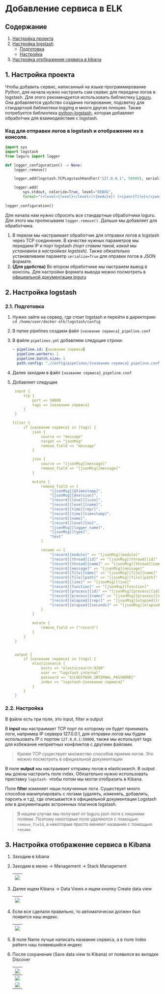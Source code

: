 # Добавление сервиса в ELK

## Содержание

1. [Настройка проекта](#1-настройка-проекта)
2. [Настройка logstash](#2-настройка-logstash)
   * [Подготовка](#21-подготовка)
   * [Настройка](#22-настройка)
3. [Настройка отображения сервиса в kibana](#3-настройка-отображение-сервиса-в-kibana)


## 1. Настройка проекта

Чтобы добавить сервис, написанный на языке программирование Python, для начала нужно настроить сам сервис для передачи логов в logstash. 
Для этого рекомендуется использовать библиотеку [Loguru](https://github.com/Delgan/loguru). Она добавляется удобство создание логирование, подсветку для стандартной библиотеки logging и много других плюшек. Также потребуется библиотека [python-logstash](https://github.com/vklochan/python-logstash), которая добавляет обработчик для взаимодействия с logstash.

### Код для отправки логов в logstash и отображение их в консоле.
```python
import sys
import logstash
from loguru import logger

def logger_configuration() -> None:
    logger.remove()

    logger.add(logstash.TCPLogstashHandler("127.0.0.1", 50000), serialize=True, level="INFO")

    logger.add(
        sys.stdout, colorize=True, level="DEBUG",
        format="(<level>{level}</level>)({module}) [<cyan>{file}</cyan>:<cyan>{line}</cyan>] [<green>{time:HH:mm:ss}</green>] ➤ <level>{message}</level>")
        
logger_configuration()
```

Для начала нам нужно сбросить все стандартные обработчики loguru. Для этого мы прописываем `logger.remove()`.
Дальше мы добавляет для обработчика.

1. В первом мы настраимает обработчик для отправки логов в logstash через TCP соединение. 
В качестве нужных параметров мы передаем IP и порт logstash *(порт ставим такой, какой мы установили в настройках logstash)*. Также обязательно устанавливаем параметр `serialize=True` для оправки логов в JSON формате.
2. **(Для удобства)** Во втором обработчике мы настраием вывод в консоль. Для настройки формата вывода можно посмотреть в [официальной документации loguru](https://loguru.readthedocs.io/en/stable/api/logger.html)

## 2. Настройка logstash

### 2.1. Подготовка

1. Нужно зайти на сервер, где стоит logstash и перейти в директорию `cd /home/user/docker-elk/logstash/config`

2. В папке pipelines создаем файл `{название сервиса}_pipeline.conf`

3. В файле `pipelines.yml` добавляем следущие строки:

   ```yaml
   - pipeline.id: {название сервиса}
     pipeline.workers: 1
     pipeline.batch.size: 1
     path.config: "./config/pipelines/{название сервиса}_pipeline.conf"
   ```

4. Далее заходим в файл `{название сервиса}_pipeline.conf`

5. Добавляет следущее

   ```yaml
    input {
        tcp {
            port => 50000
            tags => {название сервиса}
        }
    }
   
   filter {
        if {название сервиса} in [tags] {
            json {
                source => "message"
                target => "jsonMsg"
                remove_field => "message"
            }
   
            json {
                source => "[jsonMsg][message]"
                remove_field => "[jsonMsg][message]"
            }
   
            mutate {
                remove_field => [
                    "[jsonMsg][@timestamp]", 
                    "[jsonMsg][@version]",
                    "[record][level][icon]",
                    "[record][level][name]",
                    "[record][time][repr]",
                    "[record][time][timestamp]",
                    "[record][name]",
                    "[record][level][no]",
                    "[jsonMsg][logger_name]",
                    "[jsonMsg][type]",
                    "text"
                ]
   
                rename => {
                    "[record][module]" => "[jsonMsg][module]"
                    "[record][thread][id]" => "[jsonMsg][thread][id]"
                    "[record][thread][name]" => "[jsonMsg][thread][name]"
                    "[record][message]" => "[jsonMsg][message]"
                    "[record][file][name]" => "[jsonMsg][file][name]"
                    "[record][file][path]" => "[jsonMsg][file][path]"
                    "[record][line]" => "[jsonMsg][line]"
                    "[record][function]" => "[jsonMsg][function]"
                    "[record][process][id]" => "[jsonMsg][process][id]"
                    "[record][process][name]" => "[jsonMsg][process][name]"
                    "[record][elapsed][repr]" => "[jsonMsg][elapsed][repr]"
                    "[record][elapsed][seconds]" => "[jsonMsg][elapsed][seconds]"
                }
            }
   
            mutate {
                remove_field => ["record"]
            }
        }
    }
   
   
    output {
        if {название сервиса} in [tags] {
            elasticsearch {
                hosts => "elasticsearch:9200"
                user => "logstash_internal"
                password => "${LOGSTASH_INTERNAL_PASSWORD}"
                index => "logstash-{название сервиса}"
            }
        }
    }
   ```

### 2.2. Настройка

В файле есть три поля, это input, filter и output

В **input** мы настраимает TCP порт по которому он будет принимать логи, например IP сервера 127.0.0.1, для отправки логов мы будем использовать IP с портом `127.0.0.1:50000`, также мы использует tags для избежание неприятных конфликтов с другими файлами. 

> Кроме TCP существует множество способов приема логов. Это можно посмотреть в официальной документации

В поле **output** мы настраивает отправку логов в elasticsearch. В output мы дожны настроить поле index. Обязательно нужно использовать приставку `logstash-` чтобы потом мы могли отобразить в Kibana.

Поле **filter** изменяет наши полученные логи. Существует много способов манипулировать с логами (удалять, изменять, добавлять, парсить и т.д), где описывается в официальной документации Logstash или в документациях встроенных плагинов logstash. 

> В нашем случае мы получает от loguru json логи с лишними полями. Поэтому некоторые поля удаляются с помощью `remove_field`, а некоторые просто меняют название с помощью `rename`.

## 3. Настройка отображение сервиса в Kibana

1. Заходим в kibana

2. Заходим в меню -> Management -> Stack Management

   | ![](../.raw/elastic-1.png) |
   | -------------------------- |

3. Далее ищем Kibana -> Data Views и ищем кнопку Create data view

   | ![](../.raw/elastic-1.png) |
   | -------------------------- |

4. Если все сделали правильно, то автоматически должен был появится наш индекс.

   | ![](../.raw/elastic-3.png) |
   | -------------------------- |

   

5. В поле Name лучше написать название сервиса, а в поле Index pattern наш появившийся индекс

6. После сохранение (Save data view to Kibana) от появился во вкладке Discover 

   | ![](../.raw/elastic-4.png) |
   | -------------------------- |
   | ![](../.raw/elastic-5.png) |
   | ![](../.raw/elastic-6.png) |

   